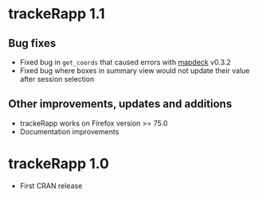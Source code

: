 # trackeRapp 1.1

## Bug fixes
+ Fixed bug in `get_coords` that caused errors with [mapdeck](https://symbolixau.github.io/mapdeck/articles/layers.html) v0.3.2
+ Fixed bug where boxes in summary view would not update their value after session selection

## Other improvements, updates and additions
+ trackeRapp works on Firefox version >= 75.0
+ Documentation improvements

# trackeRapp 1.0

* First CRAN release
